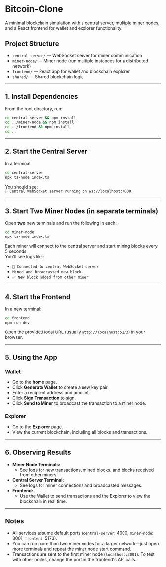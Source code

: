 # Bitcoin-Clone

A minimal blockchain simulation with a central server, multiple miner nodes, and a React frontend for wallet and explorer functionality.

## Project Structure

- `central-server/` — WebSocket server for miner communication
- `miner-node/` — Miner node (run multiple instances for a distributed network)
- `frontend/` — React app for wallet and blockchain explorer
- `shared/` — Shared blockchain logic

---

## 1. Install Dependencies

From the root directory, run:

```bash
cd central-server && npm install
cd ../miner-node && npm install
cd ../frontend && npm install
cd ..
```

---

## 2. Start the Central Server

In a terminal:

```bash
cd central-server
npx ts-node index.ts
```

You should see:  
`🚀 Central WebSocket server running on ws://localhost:4000`

---

## 3. Start Two Miner Nodes (in separate terminals)

Open **two** new terminals and run the following in each:

```bash
cd miner-node
npx ts-node index.ts
```

Each miner will connect to the central server and start mining blocks every 5 seconds.  
You'll see logs like:

- `🔌 Connected to central WebSocket server`
- `Mined and broadcasted new block`
- `✅ New block added from other miner`

---

## 4. Start the Frontend

In a new terminal:

```bash
cd frontend
npm run dev
```

Open the provided local URL (usually `http://localhost:5173`) in your browser.

---

## 5. Using the App

### Wallet

- Go to the **home** page.
- Click **Generate Wallet** to create a new key pair.
- Enter a recipient address and amount.
- Click **Sign Transaction** to sign.
- Click **Send to Miner** to broadcast the transaction to a miner node.

### Explorer

- Go to the **Explorer** page.
- View the current blockchain, including all blocks and transactions.

---

## 6. Observing Results

- **Miner Node Terminals:**  
  - See logs for new transactions, mined blocks, and blocks received from other miners.
- **Central Server Terminal:**  
  - See logs for miner connections and broadcasted messages.
- **Frontend:**  
  - Use the Wallet to send transactions and the Explorer to view the blockchain in real time.

---

## Notes

- All services assume default ports (`central-server`: 4000, `miner-node`: 3001, `frontend`: 5173).
- You can run more than two miner nodes for a larger network—just open more terminals and repeat the miner node start command.
- Transactions are sent to the first miner node (`localhost:3001`). To test with other nodes, change the port in the frontend's API calls.
